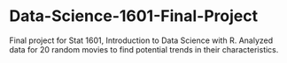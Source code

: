 # Data-Science-1601-Final-Project
Final project for Stat 1601, Introduction to Data Science with R. Analyzed data for 20 random movies to find potential trends in their characteristics. 
